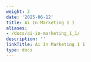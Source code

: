 ```yaml
---
weight: 2
date: '2025-06-12'
title: Ai In Marketing 1 1
aliases:
- /docs/ai-in-marketing_1_1/
description: ''
linkTitle: Ai In Marketing 1 1
type: docs
---
```


<!-- Unsupported block type: image -->